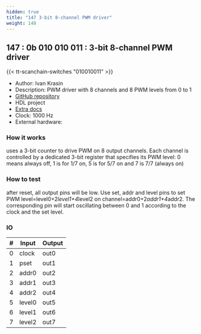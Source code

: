 ```yaml
---
hidden: true
title: "147 3-bit 8-channel PWM driver"
weight: 148
---
```


## 147 : 0b 010 010 011 : 3-bit 8-channel PWM driver

{{< tt-scanchain-switches "010010011" >}}

* Author: Ivan Krasin
* Description: PWM driver with 8 channels and 8 PWM levels from 0 to 1
* [GitHub repository](https://github.com/krasin/tt02-verilog-3-bit-8-channel-pwm-driver)
* HDL project
* [Extra docs]()
* Clock: 1000 Hz
* External hardware: 



### How it works

uses a 3-bit counter to drive PWM on 8 output channels. Each channel is controlled by a dedicated 3-bit register that specifies its PWM level: 0 means always off, 1 is for 1/7 on, 5 is for 5/7 on and 7 is 7/7 (always on)

### How to test

after reset, all output pins will be low. Use set, addr<n> and level<n> pins to set PWM level=level0+2*level1+4*level2 on channel=addr0+2*addr1+4*addr2. The corresponding pin will start oscillating between 0 and 1 according to the clock and the set level.

### IO

| # | Input        | Output       |
|---|--------------|--------------|
| 0 | clock  | out0 |
| 1 | pset  | out1 |
| 2 | addr0  | out2 |
| 3 | addr1  | out3 |
| 4 | addr2  | out4 |
| 5 | level0  | out5 |
| 6 | level1  | out6 |
| 7 | level2  | out7 |

